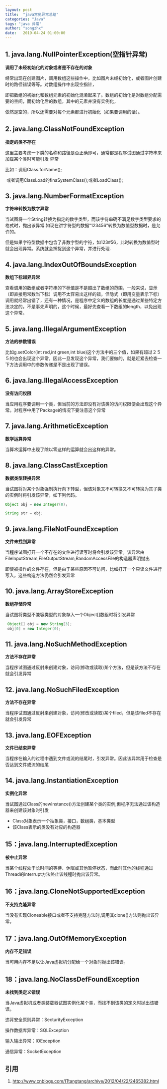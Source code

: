 ```yaml
---
layout: post
title:  "java常见异常总结"
categories: "Java"
tags: "java 异常"
author: "songzhx"
date:   2019-04-24 01:00:00
---
```




## 1. java.lang.NullPointerException(空指针异常)
**调用了未经初始化的对象或者是不存在的对象**

经常出现在创建图片，调用数组这些操作中，比如图片未经初始化，或者图片创建时的路径错误等等。对数组操作中出现空指针，

即把数组的初始化和数组元素的初始化混淆起来了。数组的初始化是对数组分配需要的空间，而初始化后的数组，其中的元素并没有实例化，

依然是空的，所以还需要对每个元素都进行初始化（如果要调用的话）。

## 2. java.lang.ClassNotFoundException　　

   **指定的类不存在**

这里主要考虑一下类的名称和路径是否正确即可，通常都是程序试图通过字符串来加载某个类时可能引发 异常

比如：调用Class.forName();

​        或者调用ClassLoad的finaSystemClass();或者LoadClass();

## 3. java.lang.NumberFormatException

   **字符串转换为数字异常**

 当试图将一个String转换为指定的数字类型，而该字符串确不满足数字类型要求的格式时，抛出该异常.如现在讲字符型的数据“123456”转换为数值型数据时，是允许的。

但是如果字符型数据中包含了非数字型的字符，如123#56，此时转换为数值型时就会出现异常。系统就会捕捉到这个异常，并进行处理.

## 4. java.lang.IndexOutOfBoundsException

  **数组下标越界异常**

 查看调用的数组或者字符串的下标值是不是超出了数组的范围，一般来说，显示（即直接用常数当下标）调用不太容易出这样的错，但隐式（即用变量表示下标）调用就经常出错了，还有一种情况，是程序中定义的数组的长度是通过某些特定方法决定的，不是事先声明的，这个时候，最好先查看一下数组的length，以免出现这个异常。

## 5. java.lang.IllegalArgumentException

 **方法的参数错误**

比如g.setColor(int red,int green,int blue)这个方法中的三个值，如果有超过２５５的也会出现这个异常，因此一旦发现这个异常，我们要做的，就是赶紧去检查一下方法调用中的参数传递是不是出现了错误。

## 6. java.lang.IllegalAccessException

 **没有访问权限**

当应用程序要调用一个类，但当前的方法即没有对该类的访问权限便会出现这个异常。对程序中用了Package的情况下要注意这个异常

## 7. java.lang.ArithmeticException

 **数学运算异常**

当算术运算中出现了除以零这样的运算就会出这样的异常。

## 8. java.lang.ClassCastException

 **数据类型转换异常**

当试图将对某个对象强制执行向下转型，但该对象又不可转换又不可转换为其子类的实例时将引发该异常，如下列代码。

```java
Object obj = new Integer(0);

String str = obj;

```



## 9. java.lang.FileNotFoundException

 **文件未找到异常**

当程序试图打开一个不存在的文件进行读写时将会引发该异常。该异常由FileInputStream,FileOutputStream,RandomAccessFile的构造器声明抛出

即使被操作的文件存在，但是由于某些原因不可访问，比如打开一个只读文件进行写入，这些构造方法仍然会引发异常

## 10. java.lang.ArrayStoreException

 **数组存储异常**

 当试图将类型不兼容类型的对象存入一个Object[]数组时将引发异常

```java
 Object[] obj = new String[3];
 obj[0] = new Integer(0);
```



## 11. java.lang.NoSuchMethodException

**方法不存在异常**

当程序试图通过反射来创建对象，访问(修改或读取)某个方法，但是该方法不存在就会引发异常

 

## 12. java.lang.NoSuchFiledException

**方法不存在异常**

当程序试图通过反射来创建对象，访问(修改或读取)某个filed，但是该filed不存在就会引发异常

 

## 13. java.lang.EOFException

**文件已结束异常**

当程序在输入的过程中遇到文件或流的结尾时，引发异常。因此该异常用于检查是否达到文件或流的结尾

## 14. java.lang.InstantiationException

**实例化异常**

当试图通过Class的newInstance()方法创建某个类的实例,但程序无法通过该构造器来创建该对象时引发

- Class对象表示一个抽象类，接口，数组类，基本类型
- 该Class表示的类没有对应的构造器

## 15：java.lang.InterruptedException

**被中止异常**

当某个线程处于长时间的等待、休眠或其他暂停状态，而此时其他的线程通过Thread的interrupt方法终止该线程时抛出该异常。 

## 16：java.lang.CloneNotSupportedException
**不支持克隆异常**

当没有实现Cloneable接口或者不支持克隆方法时,调用其clone()方法则抛出该异常。

## 17：java.lang.OutOfMemoryException
**内存不足错误**

当可用内存不足以让Java虚拟机分配给一个对象时抛出该错误。

## 18：java.lang.NoClassDefFoundException
**未找到类定义错误**

当Java虚拟机或者类装载器试图实例化某个类，而找不到该类的定义时抛出该错误。

违背安全原则异常：SecturityException

操作数据库异常：SQLException

输入输出异常：IOException

通信异常：SocketException

## 引用

1. http://www.cnblogs.com/ITtangtang/archive/2012/04/22/2465382.html